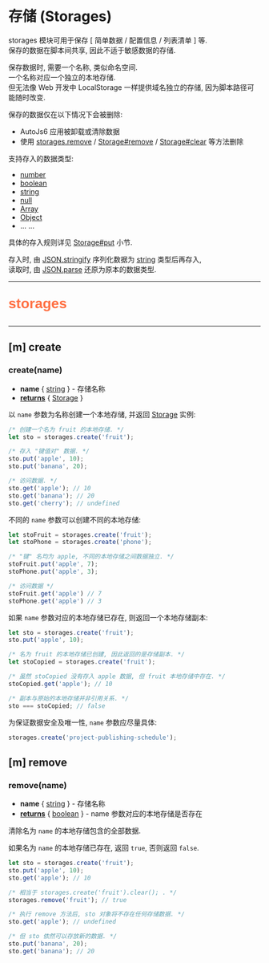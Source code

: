 # 存储 (Storages)

storages 模块可用于保存 [ 简单数据 / 配置信息 / 列表清单 ] 等.  
保存的数据在脚本间共享, 因此不适于敏感数据的存储.

保存数据时, 需要一个名称, 类似命名空间.  
一个名称对应一个独立的本地存储.  
但无法像 Web 开发中 LocalStorage 一样提供域名独立的存储, 因为脚本路径可能随时改变.

保存的数据仅在以下情况下会被删除:

- AutoJs6 应用被卸载或清除数据
- 使用 [storages.remove](#m-remove) / [Storage#remove](storageType#m-remove) / [Storage#clear](storageType#m-clear) 等方法删除

支持存入的数据类型:

- [number](dataTypes#number)
- [boolean](dataTypes#boolean)
- [string](dataTypes#string)
- [null](dataTypes#null)
- [Array](dataTypes#array)
- [Object](dataTypes#object)
- ... ...

具体的存入规则详见 [Storage#put](storageType#m-put) 小节.

存入时, 由 [JSON.stringify](https://developer.mozilla.org/zh-CN/docs/Web/JavaScript/Reference/Global_Objects/JSON/stringify) 序列化数据为 [string](dataTypes#string) 类型后再存入,  
读取时, 由 [JSON.parse](https://developer.mozilla.org/zh-CN/docs/Web/JavaScript/Reference/Global_Objects/JSON/parse) 还原为原本的数据类型.

---

<p style="font: bold 2em sans-serif; color: #FF7043">storages</p>

---

## [m] create

### create(name)

- **name** { [string](dataTypes#string) } - 存储名称
- <ins>**returns**</ins> { [Storage](storageType) }

以 `name` 参数为名称创建一个本地存储, 并返回 [Storage](storageType) 实例:

```js
/* 创建一个名为 fruit 的本地存储. */
let sto = storages.create('fruit');

/* 存入 "键值对" 数据. */
sto.put('apple', 10);
sto.put('banana', 20);

/* 访问数据. */
sto.get('apple'); // 10
sto.get('banana'); // 20
sto.get('cherry'); // undefined
```

不同的 `name` 参数可以创建不同的本地存储:

```js
let stoFruit = storages.create('fruit');
let stoPhone = storages.create('phone');

/* "键" 名均为 apple, 不同的本地存储之间数据独立. */
stoFruit.put('apple', 7);
stoPhone.put('apple', 3);

/* 访问数据 */
stoFruit.get('apple') // 7
stoPhone.get('apple') // 3
```

如果 `name` 参数对应的本地存储已存在, 则返回一个本地存储副本:

```js
let sto = storages.create('fruit');
sto.put('apple', 10);

/* 名为 fruit 的本地存储已创建, 因此返回的是存储副本. */
let stoCopied = storages.create('fruit');

/* 虽然 stoCopied 没有存入 apple 数据, 但 fruit 本地存储中存在. */
stoCopied.get('apple'); // 10

/* 副本与原始的本地存储并非引用关系. */
sto === stoCopied; // false
```

为保证数据安全及唯一性, `name` 参数应尽量具体:

```js
storages.create('project-publishing-schedule');
```

## [m] remove

### remove(name)

- **name** { [string](dataTypes#string) } - 存储名称
- <ins>**returns**</ins> { [boolean](dataTypes#boolean) } - name 参数对应的本地存储是否存在

清除名为 `name` 的本地存储包含的全部数据.

如果名为 `name` 的本地存储已存在, 返回 `true`, 否则返回 `false`.

```js
let sto = storages.create('fruit');
sto.put('apple', 10);
sto.get('apple'); // 10

/* 相当于 storages.create('fruit').clear(); . */
storages.remove('fruit'); // true

/* 执行 remove 方法后, sto 对象将不存在任何存储数据. */
sto.get('apple'); // undefined

/* 但 sto 依然可以存放新的数据. */
sto.put('banana', 20);
sto.get('banana'); // 20
```
